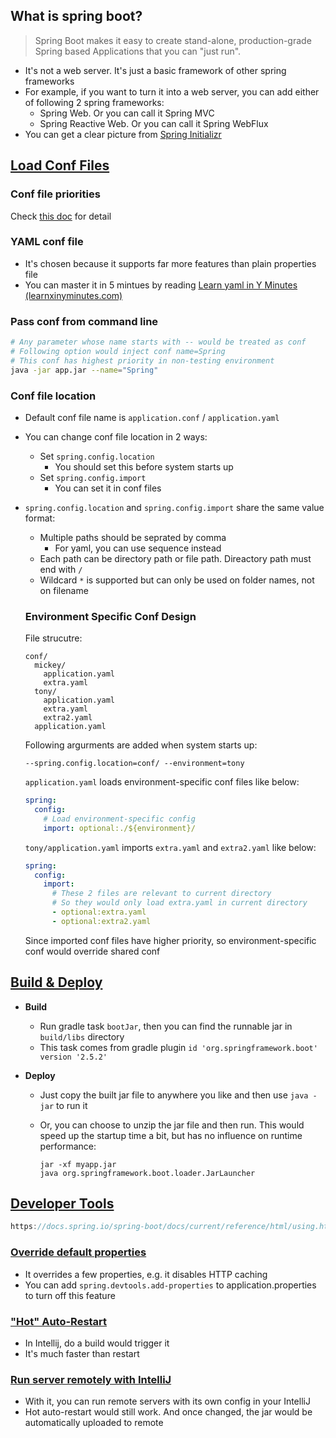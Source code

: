 ## What is spring boot?

> Spring Boot makes it easy to create stand-alone, production-grade Spring based Applications that you can "just run".

- It's not a web server. It's just a basic framework of other spring frameworks
- For example, if you want to turn it into a web server, you can add either of following 2 spring frameworks:
  - Spring Web. Or you can call it Spring MVC
  - Spring Reactive Web. Or you can call it Spring WebFlux
- You can get a clear picture from [Spring Initializr](https://start.spring.io/)

## [Load Conf Files](https://docs.spring.io/spring-boot/docs/current/reference/htmlsingle/#features.external-config)

### Conf file priorities

Check [this doc](https://docs.spring.io/spring-boot/docs/current/reference/htmlsingle/#features.external-config) for detail

### YAML conf file

- It's chosen because it supports far more features than plain properties file
- You can master it in 5 mintues by reading [Learn yaml in Y Minutes (learnxinyminutes.com)](https://learnxinyminutes.com/docs/yaml/)

### Pass conf from command line

```bash
# Any parameter whose name starts with -- would be treated as conf
# Following option would inject conf name=Spring
# This conf has highest priority in non-testing environment
java -jar app.jar --name="Spring"
```

### Conf file location

- Default conf file name is `application.conf` / `application.yaml`

- You can change conf file location in 2 ways:

  - Set `spring.config.location`
    - You should set this before system starts up
  - Set `spring.config.import`
    - You can set it in conf files

- `spring.config.location` and `spring.config.import` share the same value format:

  - Multiple paths should be seprated by comma
    - For yaml, you can use sequence instead
  - Each path can be directory path or file path. Direactory path must end with `/`
  - Wildcard `*` is supported but can only be used on folder names, not on filename

  ### Environment Specific Conf Design

  File strucutre:

  ```
  conf/
    mickey/
      application.yaml
      extra.yaml
    tony/
      application.yaml
      extra.yaml
      extra2.yaml
    application.yaml
  ```

  Following argurments are added when system starts up:

  ```
  --spring.config.location=conf/ --environment=tony
  ```

  `application.yaml` loads environment-specific conf files like below:

  ```yaml
  spring:
    config:
      # Load environment-specific config
      import: optional:./${environment}/
  ```

  `tony/application.yaml` imports `extra.yaml` and `extra2.yaml` like below:

  ```yaml
  spring:
    config:
      import:
        # These 2 files are relevant to current directory
        # So they would only load extra.yaml in current directory
        - optional:extra.yaml
        - optional:extra2.yaml
  ```

  Since imported conf files have higher priority, so environment-specific conf would override shared conf

## [Build & Deploy](https://docs.spring.io/spring-boot/docs/current/reference/htmlsingle/#deployment.containers)

- **Build** 

  - Run gradle task `bootJar`, then you can find the runnable jar in `build/libs` directory
  - This task comes from gradle plugin `id 'org.springframework.boot' version '2.5.2'`

- **Deploy**

  - Just copy the built jar file to anywhere  you like and then use `java -jar` to run it

  - Or, you can choose to unzip the jar file and then run. This would speed up the startup time a bit, but has no influence on runtime performance:

    ```
    jar -xf myapp.jar
    java org.springframework.boot.loader.JarLauncher
    ```

## [Developer Tools](https://docs.spring.io/spring-boot/docs/current/reference/html/using.html#using.devtools)

```groovy
https://docs.spring.io/spring-boot/docs/current/reference/html/using.html#using.devtools
```

### [Override default properties](https://docs.spring.io/spring-boot/docs/current/reference/html/using.html#using.devtools.property-defaults)

- It overrides a few properties, e.g. it disables HTTP caching
- You can add `spring.devtools.add-properties` to application.properties to turn off this feature

### ["Hot" Auto-Restart](https://docs.spring.io/spring-boot/docs/current/reference/html/using.html#using.devtools.restart)

- In Intellij, do a build would trigger it
- It's much faster than restart

### [Run server remotely with IntelliJ](https://docs.spring.io/spring-boot/docs/current/reference/html/using.html#using.devtools.remote-applications)

- With it, you can run remote servers with its own config in your IntelliJ
- Hot auto-restart would still work. And once changed, the jar would be automatically uploaded to remote